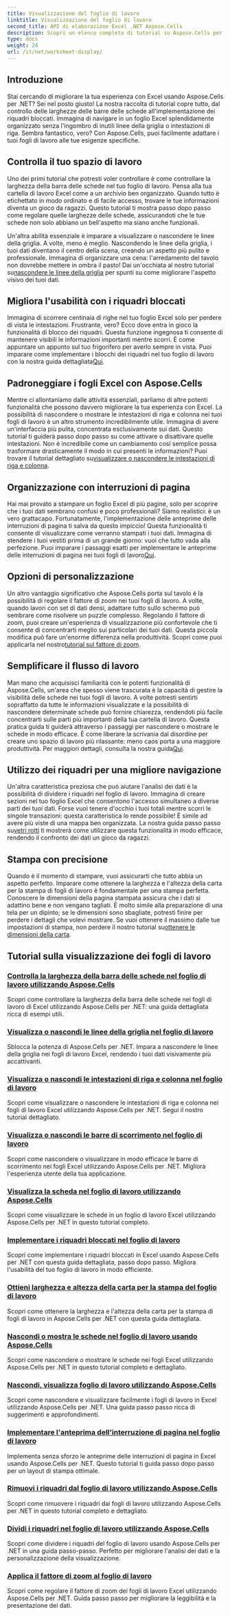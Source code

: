 ```yaml
---
title: Visualizzazione del foglio di lavoro
linktitle: Visualizzazione del foglio di lavoro
second_title: API di elaborazione Excel .NET Aspose.Cells
description: Scopri un elenco completo di tutorial su Aspose.Cells per .NET. Migliora le tue competenze in Excel con guide dettagliate sulle funzionalità chiave dei fogli di lavoro.
type: docs
weight: 24
url: /it/net/worksheet-display/
---
```

## Introduzione

Stai cercando di migliorare la tua esperienza con Excel usando Aspose.Cells per .NET? Sei nel posto giusto! La nostra raccolta di tutorial copre tutto, dal controllo delle larghezze delle barre delle schede all'implementazione dei riquadri bloccati. Immagina di navigare in un foglio Excel splendidamente organizzato senza l'ingombro di inutili linee della griglia o intestazioni di riga. Sembra fantastico, vero? Con Aspose.Cells, puoi facilmente adattare i tuoi fogli di lavoro alle tue esigenze specifiche.

## Controlla il tuo spazio di lavoro

Uno dei primi tutorial che potresti voler controllare è come controllare la larghezza della barra delle schede nel tuo foglio di lavoro. Pensa alla tua cartella di lavoro Excel come a un archivio ben organizzato. Quando tutto è etichettato in modo ordinato e di facile accesso, trovare le tue informazioni diventa un gioco da ragazzi. Questo tutorial ti mostra passo dopo passo come regolare quelle larghezze delle schede, assicurandoti che le tue schede non solo abbiano un bell'aspetto ma siano anche funzionali. 

 Un'altra abilità essenziale è imparare a visualizzare o nascondere le linee della griglia. A volte, meno è meglio. Nascondendo le linee della griglia, i tuoi dati diventano il centro della scena, creando un aspetto più pulito e professionale. Immagina di organizzare una cena: l'arredamento del tavolo non dovrebbe mettere in ombra il pasto! Dai un'occhiata al nostro tutorial su[nascondere le linee della griglia](./display-hide-gridlines/) per spunti su come migliorare l'aspetto visivo dei tuoi dati.

## Migliora l'usabilità con i riquadri bloccati

Immagina di scorrere centinaia di righe nel tuo foglio Excel solo per perdere di vista le intestazioni. Frustrante, vero? Ecco dove entra in gioco la funzionalità di blocco dei riquadri. Questa funzione ingegnosa ti consente di mantenere visibili le informazioni importanti mentre scorri. È come appuntare un appunto sul tuo frigorifero per averlo sempre in vista. Puoi imparare come implementare i blocchi dei riquadri nel tuo foglio di lavoro con la nostra guida dettagliata[Qui](./implement-freeze-panes/).

## Padroneggiare i fogli Excel con Aspose.Cells

 Mentre ci allontaniamo dalle attività essenziali, parliamo di altre potenti funzionalità che possono davvero migliorare la tua esperienza con Excel. La possibilità di nascondere o mostrare le intestazioni di riga e colonna nei tuoi fogli di lavoro è un altro strumento incredibilmente utile. Immagina di avere un'interfaccia più pulita, concentrata esclusivamente sui dati. Questo tutorial ti guiderà passo dopo passo su come attivare o disattivare quelle intestazioni. Non è incredibile come un cambiamento così semplice possa trasformare drasticamente il modo in cui presenti le informazioni? Puoi trovare il tutorial dettagliato su[visualizzare o nascondere le intestazioni di riga e colonna](./display-hide-row-column-headers/).

## Organizzazione con interruzioni di pagina

 Hai mai provato a stampare un foglio Excel di più pagine, solo per scoprire che i tuoi dati sembrano confusi e poco professionali? Siamo realistici: è un vero grattacapo. Fortunatamente, l'implementazione delle anteprime delle interruzioni di pagina ti salva da questo impiccio! Questa funzionalità ti consente di visualizzare come verranno stampati i tuoi dati. Immagina di stendere i tuoi vestiti prima di un grande giorno: vuoi che tutto vada alla perfezione. Puoi imparare i passaggi esatti per implementare le anteprime delle interruzioni di pagina nei tuoi fogli di lavoro[Qui](./implement-page-break-preview/).

## Opzioni di personalizzazione

Un altro vantaggio significativo che Aspose.Cells porta sul tavolo è la possibilità di regolare il fattore di zoom nei tuoi fogli di lavoro. A volte, quando lavori con set di dati densi, adattare tutto sullo schermo può sembrare come risolvere un puzzle complesso. Regolando il fattore di zoom, puoi creare un'esperienza di visualizzazione più confortevole che ti consente di concentrarti meglio sui particolari dei tuoi dati. Questa piccola modifica può fare un'enorme differenza nella produttività. Scopri come puoi applicarla nel nostro[tutorial sul fattore di zoom](./apply-zoom-factor/).

## Semplificare il flusso di lavoro

Man mano che acquisisci familiarità con le potenti funzionalità di Aspose.Cells, un'area che spesso viene trascurata è la capacità di gestire la visibilità delle schede nei tuoi fogli di lavoro. A volte potresti sentirti sopraffatto da tutte le informazioni visualizzate e la possibilità di nascondere determinate schede può fornire chiarezza, rendendoti più facile concentrarti sulle parti più importanti della tua cartella di lavoro. Questa pratica guida ti guiderà attraverso i passaggi per nascondere o mostrare le schede in modo efficace. È come liberare la scrivania dal disordine per creare uno spazio di lavoro più rilassante: meno caos porta a una maggiore produttività. Per maggiori dettagli, consulta la nostra guida[Qui](./hide-or-show-tabs/).

## Utilizzo dei riquadri per una migliore navigazione

Un'altra caratteristica preziosa che può aiutare l'analisi dei dati è la possibilità di dividere i riquadri nel foglio di lavoro. Immagina di creare sezioni nel tuo foglio Excel che consentono l'accesso simultaneo a diverse parti dei tuoi dati. Forse vuoi tenere d'occhio i tuoi totali mentre scorri le singole transazioni: questa caratteristica lo rende possibile! È simile ad avere più viste di una mappa ben organizzata. La nostra guida passo passo su[vetri rotti](./split-panes/) ti mostrerà come utilizzare questa funzionalità in modo efficace, rendendo il confronto dei dati un gioco da ragazzi.

## Stampa con precisione

Quando è il momento di stampare, vuoi assicurarti che tutto abbia un aspetto perfetto. Imparare come ottenere la larghezza e l'altezza della carta per la stampa di fogli di lavoro è fondamentale per una stampa perfetta. Conoscere le dimensioni della pagina stampata assicura che i dati si adattino bene e non vengano tagliati. È molto simile alla preparazione di una tela per un dipinto; se le dimensioni sono sbagliate, potresti finire per perdere i dettagli che volevi mostrare. Se vuoi ottenere il massimo dalle tue impostazioni di stampa, non perdere il nostro tutorial su[ottenere le dimensioni della carta](./get-paper-width-height/).

## Tutorial sulla visualizzazione dei fogli di lavoro
### [Controlla la larghezza della barra delle schede nel foglio di lavoro utilizzando Aspose.Cells](./control-tab-bar-width/)
Scopri come controllare la larghezza della barra delle schede nei fogli di lavoro di Excel utilizzando Aspose.Cells per .NET: una guida dettagliata ricca di esempi utili.
### [Visualizza o nascondi le linee della griglia nel foglio di lavoro](./display-hide-gridlines/)
Sblocca la potenza di Aspose.Cells per .NET. Impara a nascondere le linee della griglia nei fogli di lavoro Excel, rendendo i tuoi dati visivamente più accattivanti.
### [Visualizza o nascondi le intestazioni di riga e colonna nel foglio di lavoro](./display-hide-row-column-headers/)
Scopri come visualizzare o nascondere le intestazioni di riga e colonna nei fogli di lavoro Excel utilizzando Aspose.Cells per .NET. Segui il nostro tutorial dettagliato.
### [Visualizza o nascondi le barre di scorrimento nel foglio di lavoro](./display-hide-scroll-bars/)
Scopri come nascondere o visualizzare in modo efficace le barre di scorrimento nei fogli Excel utilizzando Aspose.Cells per .NET. Migliora l'esperienza utente della tua applicazione.
### [Visualizza la scheda nel foglio di lavoro utilizzando Aspose.Cells](./display-tab/)
Scopri come visualizzare le schede in un foglio di lavoro Excel utilizzando Aspose.Cells per .NET in questo tutorial completo.
### [Implementare i riquadri bloccati nel foglio di lavoro](./implement-freeze-panes/)
Scopri come implementare i riquadri bloccati in Excel usando Aspose.Cells per .NET con questa guida dettagliata, passo dopo passo. Migliora l'usabilità del tuo foglio di lavoro in modo efficiente.
### [Ottieni larghezza e altezza della carta per la stampa del foglio di lavoro](./get-paper-width-height/)
Scopri come ottenere la larghezza e l'altezza della carta per la stampa di fogli di lavoro in Aspose.Cells per .NET con questa guida dettagliata.
### [Nascondi o mostra le schede nel foglio di lavoro usando Aspose.Cells](./hide-or-show-tabs/)
Scopri come nascondere o mostrare le schede nei fogli Excel utilizzando Aspose.Cells per .NET in questo tutorial completo e dettagliato.
### [Nascondi, visualizza foglio di lavoro utilizzando Aspose.Cells](./hide-unhide-worksheet/)
Scopri come nascondere e visualizzare facilmente i fogli di lavoro in Excel utilizzando Aspose.Cells per .NET. Una guida passo passo ricca di suggerimenti e approfondimenti.
### [Implementare l'anteprima dell'interruzione di pagina nel foglio di lavoro](./implement-page-break-preview/)
Implementa senza sforzo le anteprime delle interruzioni di pagina in Excel usando Aspose.Cells per .NET. Questo tutorial ti guida passo dopo passo per un layout di stampa ottimale.
### [Rimuovi i riquadri dal foglio di lavoro utilizzando Aspose.Cells](./remove-panes/)
Scopri come rimuovere i riquadri dai fogli di lavoro utilizzando Aspose.Cells per .NET in questo tutorial completo e dettagliato.
### [Dividi i riquadri nel foglio di lavoro utilizzando Aspose.Cells](./split-panes/)
Scopri come dividere i riquadri del foglio di lavoro usando Aspose.Cells per .NET in una guida passo-passo. Perfetto per migliorare l'analisi dei dati e la personalizzazione della visualizzazione.
### [Applica il fattore di zoom al foglio di lavoro](./apply-zoom-factor/)
Scopri come regolare il fattore di zoom dei fogli di lavoro Excel utilizzando Aspose.Cells per .NET. Guida passo passo per migliorare la leggibilità e la presentazione dei dati.